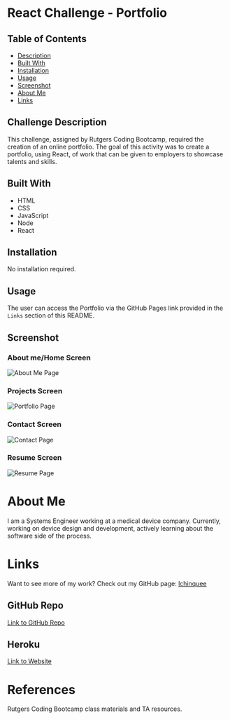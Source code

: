 # React Challenge - Portfolio
    
## Table of Contents
  * [Description](#challenge-description)
  * [Built With](#built-with)
  * [Installation](#installation)
  * [Usage](#usage)
  * [Screenshot](#screenshot)
  * [About Me](#about-me)
  * [Links](#links)

## Challenge Description
This challenge, assigned by Rutgers Coding Bootcamp, required the creation of an online portfolio. The goal of this activity was to create a portfolio, using React, of work that can be given to employers to showcase talents and skills.

## Built With
  * HTML
  * CSS
  * JavaScript
  * Node
  * React

## Installation
  No installation required.

## Usage
  The user can access the Portfolio via the GitHub Pages link provided in the `Links` section of this README.

## Screenshot

### About me/Home Screen
![About Me Page](https://user-images.githubusercontent.com/81491306/132260447-828cd4f6-c487-4225-9526-d049a6eb6373.JPG)

### Projects Screen
![Portfolio Page](https://user-images.githubusercontent.com/81491306/132260455-2093dc75-3ef0-4581-8197-583b45c43f97.JPG)

### Contact Screen
![Contact Page](https://user-images.githubusercontent.com/81491306/132260467-9972cf87-580d-420c-91f5-8214dbef7b4b.JPG)

### Resume Screen
![Resume Page](https://user-images.githubusercontent.com/81491306/132260485-883ce6c1-9dce-47a3-9373-d0ae74bed73b.JPG)

# About Me
  I am a Systems Engineer working at a medical device company. Currently, working on device design and development, actively learning about the software side of the process.

# Links
  Want to see more of my work? Check out my GitHub page:
  [lchinquee](https://github.com/lchinquee) 

## GitHub Repo
  [Link to GitHub Repo](https://github.com/lchinquee/xregulargo)

## Heroku
  [Link to Website]()

# References
  Rutgers Coding Bootcamp class materials and TA resources.